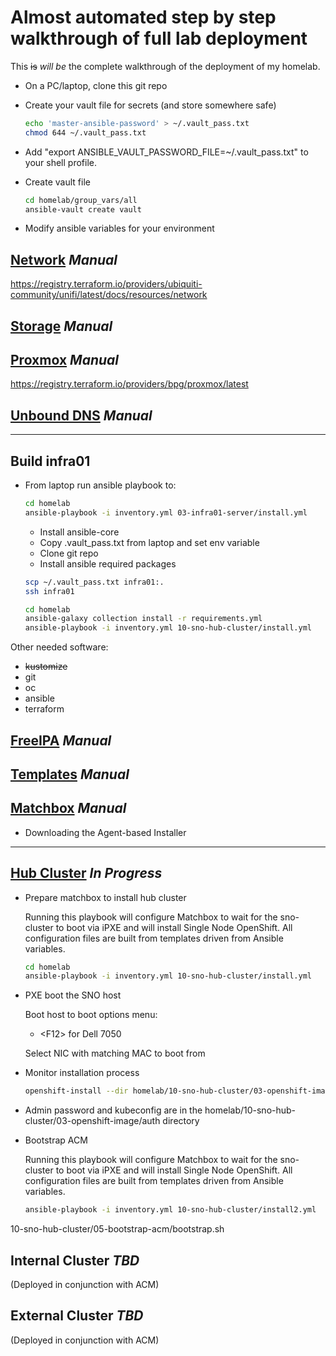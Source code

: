 # Almost automated step by step walkthrough of full lab deployment

This ~~is~~ *will be* the complete walkthrough of the deployment of my homelab.

- On a PC/laptop, clone this git repo
- Create your vault file for secrets (and store somewhere safe)

  ```bash
  echo 'master-ansible-password' > ~/.vault_pass.txt
  chmod 644 ~/.vault_pass.txt
  ```

- Add "export ANSIBLE_VAULT_PASSWORD_FILE=~/.vault_pass.txt" to your shell profile.
- Create vault file

  ```bash
  cd homelab/group_vars/all
  ansible-vault create vault
  ```

- Modify ansible variables for your environment

## [Network](00-network/README.md) *Manual*

<https://registry.terraform.io/providers/ubiquiti-community/unifi/latest/docs/resources/network>

## [Storage](01-storage/README.md) *Manual*

## [Proxmox](02-proxmox/README.md) *Manual*

<https://registry.terraform.io/providers/bpg/proxmox/latest>

## [Unbound DNS](03-unbound-dns/README.md) *Manual*

---

## Build infra01

- From laptop run ansible playbook to:

  ```bash
  cd homelab
  ansible-playbook -i inventory.yml 03-infra01-server/install.yml
  ```

  - Install ansible-core
  - Copy .vault_pass.txt from laptop and set env variable
  - Clone git repo
  - Install ansible required packages

  ```bash
  scp ~/.vault_pass.txt infra01:.
  ssh infra01

  cd homelab
  ansible-galaxy collection install -r requirements.yml
  ansible-playbook -i inventory.yml 10-sno-hub-cluster/install.yml
  ```

Other needed software:
- ~~kustomize~~
- git
- oc
- ansible
- terraform

## [FreeIPA](04-free-ipa/README.md) *Manual*

## [Templates](05-templates/README.md) *Manual*

## [Matchbox](06-matchbox/README.md) *Manual*

- Downloading the Agent-based Installer

---

## [Hub Cluster](10-sno-hub-cluster/README.md) *In Progress*

- Prepare matchbox to install hub cluster

  Running this playbook will configure Matchbox to wait for the sno-cluster to boot via iPXE and will install Single Node OpenShift.  All configuration files are built from templates driven from Ansible variables.

    ```bash
    cd homelab
    ansible-playbook -i inventory.yml 10-sno-hub-cluster/install.yml
    ```

- PXE boot the SNO host

  Boot host to boot options menu:

  - \<F12\> for Dell 7050

  Select NIC with matching MAC to boot from

- Monitor installation process

  ```bash
  openshift-install --dir homelab/10-sno-hub-cluster/03-openshift-image agent wait-for bootstrap-complete --log-level=debug
  ```

- Admin password and kubeconfig are in the homelab/10-sno-hub-cluster/03-openshift-image/auth directory
- Bootstrap ACM

  Running this playbook will configure Matchbox to wait for the sno-cluster to boot via iPXE and will install Single Node OpenShift.  All configuration files are built from templates driven from Ansible variables.

  ```bash
  ansible-playbook -i inventory.yml 10-sno-hub-cluster/install2.yml
  ```

10-sno-hub-cluster/05-bootstrap-acm/bootstrap.sh

## Internal Cluster *TBD*

(Deployed in conjunction with ACM)

## External Cluster *TBD*

(Deployed in conjunction with ACM)
